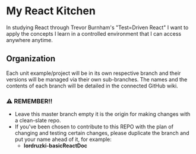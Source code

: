 # My React Kitchen
In studying React through Trevor Burnham's "Test=Driven React" I want to apply the concepts I learn in a controlled environment that I can access anywhere anytime.

## Organization
Each unit example/project will be in its own respective branch and their versions will be managed via their own sub-branches. The names and the contents of each branch will be detailed in the connected GitHub wiki.

### ⚠️ REMEMBER!!
- Leave this master branch empty it is the origin for making changes with a clean-slate repo.
- If you've been chosen to contribute to this REPO with the plan of changing and testing certain changes, please duplicate the branch and put your name ahead of it, for example:
  - **lordruzki-basicReactDoc**
